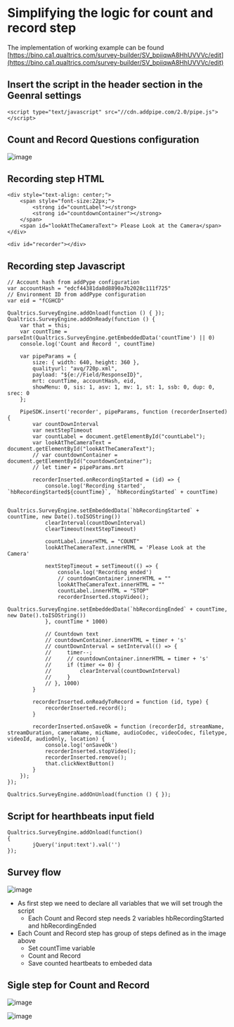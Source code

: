 # Simplifying the logic for count and record step

The implementation of working example can be found [https://bino.ca1.qualtrics.com/survey-builder/SV_bpiiqwA8HhUVVVc/edit](https://bino.ca1.qualtrics.com/survey-builder/SV_bpiiqwA8HhUVVVc/edit)

## Insert the script in the header section in the Geenral settings
```
<script type="text/javascript" src="//cdn.addpipe.com/2.0/pipe.js">
</script>
```

## Count and Record Questions configuration
![image](https://user-images.githubusercontent.com/5623935/139067653-2066d595-8bb4-4a52-a6f5-bcecc9974537.png)

## Recording step HTML
```
<div style="text-align: center;">
    <span style="font-size:22px;">
        <strong id="countLabel"></strong>
        <strong id="countdownContainer"></strong>
    </span>
    <span id="lookAtTheCameraText"> Please Look at the Camera</span>
</div>

<div id="recorder"></div>
```


## Recording step Javascript
```
// Account hash from addPype configuration
var accountHash = "edcf44381da8d8890a7b2028c111f725"
// Environment ID from addPype configuration
var eid = "fCGHCD"

Qualtrics.SurveyEngine.addOnload(function () { });
Qualtrics.SurveyEngine.addOnReady(function () {
    var that = this;
    var countTime = parseInt(Qualtrics.SurveyEngine.getEmbeddedData('countTime') || 0)
    console.log('Count and Record ', countTime)

    var pipeParams = {
        size: { width: 640, height: 360 },
        qualityurl: "avq/720p.xml",
        payload: "${e://Field/ResponseID}",
        mrt: countTime, accountHash, eid,
        showMenu: 0, sis: 1, asv: 1, mv: 1, st: 1, ssb: 0, dup: 0, srec: 0
    };

    PipeSDK.insert('recorder', pipeParams, function (recorderInserted) {
        var countDownInterval
        var nextStepTimeout
        var countLabel = document.getElementById("countLabel");
        var lookAtTheCameraText = document.getElementById("lookAtTheCameraText");
        // var countdownContainer = document.getElementById("countdownContainer");
        // let timer = pipeParams.mrt

        recorderInserted.onRecordingStarted = (id) => {
            console.log('Recording started', `hbRecordingStarted${countTime}`, `hbRecordingStarted` + countTime)

            Qualtrics.SurveyEngine.setEmbeddedData(`hbRecordingStarted` + countTime, new Date().toISOString())
            clearInterval(countDownInterval)
            clearTimeout(nextStepTimeout)

            countLabel.innerHTML = "COUNT"
            lookAtTheCameraText.innerHTML = 'Please Look at the Camera'

            nextStepTimeout = setTimeout(() => {
                console.log('Recording ended')
                // countdownContainer.innerHTML = ""
                lookAtTheCameraText.innerHTML = ""
                countLabel.innerHTML = "STOP"
                recorderInserted.stopVideo();
                Qualtrics.SurveyEngine.setEmbeddedData(`hbRecordingEnded` + countTime, new Date().toISOString())
            }, countTime * 1000)

            // Countdown text
            // countdownContainer.innerHTML = timer + 's'
            // countDownInterval = setInterval(() => {
            //     timer--;
            //     // countdownContainer.innerHTML = timer + 's'
            //     if (timer <= 0) {
            //         clearInterval(countDownInterval)
            //     }
            // }, 1000)
        }

        recorderInserted.onReadyToRecord = function (id, type) {
            recorderInserted.record();
        }

        recorderInserted.onSaveOk = function (recorderId, streamName, streamDuration, cameraName, micName, audioCodec, videoCodec, filetype, videoId, audioOnly, location) {
            console.log('onSaveOk')
            recorderInserted.stopVideo();
            recorderInserted.remove();
            that.clickNextButton()
        }
    });
});

Qualtrics.SurveyEngine.addOnUnload(function () { });
```

## Script for hearthbeats input field
```
Qualtrics.SurveyEngine.addOnload(function()
{
		jQuery('input:text').val('')
});
```

## Survey flow 
![image](https://user-images.githubusercontent.com/5623935/139033993-1cc9f95f-e925-4a81-8273-d8793aeb9f84.png)
- As first step we need to declare all variables that we will set trough the script
  - Each Count and Record step needs 2 variables hbRecordingStarted<seconds> and hbRecordingEnded<seconds>
- Each Count and Record step has group of steps defined as in the image above
  - Set countTime variable
  - Count and Record
  - Save counted heartbeats to embeded data
	
## Sigle step for Count and Record
![image](https://user-images.githubusercontent.com/5623935/139068313-fd927405-1b08-4bf2-adde-24db78973f38.png)

![image](https://user-images.githubusercontent.com/5623935/139068137-b3186dc7-a0cd-4adc-b0ea-fa26f61ee1f2.png)
